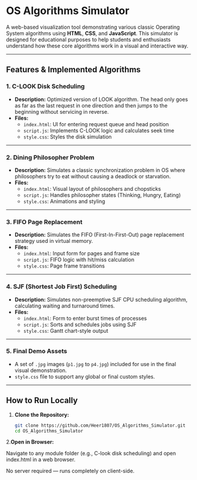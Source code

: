 # OS Algorithms Simulator

A web-based visualization tool demonstrating various classic Operating System algorithms using **HTML**, **CSS**, and **JavaScript**. This simulator is designed for educational purposes to help students and enthusiasts understand how these core algorithms work in a visual and interactive way.

---

## Features & Implemented Algorithms

### 1. C-LOOK Disk Scheduling
- **Description:** Optimized version of LOOK algorithm. The head only goes as far as the last request in one direction and then jumps to the beginning without servicing in reverse.
- **Files:**
  - `index.html`: UI for entering request queue and head position
  - `script.js`: Implements C-LOOK logic and calculates seek time
  - `style.css`: Styles the disk simulation

---

### 2. Dining Philosopher Problem
- **Description:** Simulates a classic synchronization problem in OS where philosophers try to eat without causing a deadlock or starvation.
- **Files:**
  - `index.html`: Visual layout of philosophers and chopsticks
  - `script.js`: Handles philosopher states (Thinking, Hungry, Eating)
  - `style.css`: Animations and styling

---

### 3. FIFO Page Replacement
- **Description:** Simulates the FIFO (First-In-First-Out) page replacement strategy used in virtual memory.
- **Files:**
  - `index.html`: Input form for pages and frame size
  - `script.js`: FIFO logic with hit/miss calculation
  - `style.css`: Page frame transitions

---

### 4. SJF (Shortest Job First) Scheduling
- **Description:** Simulates non-preemptive SJF CPU scheduling algorithm, calculating waiting and turnaround times.
- **Files:**
  - `index.html`: Form to enter burst times of processes
  - `script.js`: Sorts and schedules jobs using SJF
  - `style.css`: Gantt chart-style output

---

### 5. Final Demo Assets
- A set of `.jpg` images (`p1.jpg` to `p4.jpg`) included for use in the final visual demonstration.
- `style.css` file to support any global or final custom styles.

---

## How to Run Locally

1. **Clone the Repository:**
   ```bash
   git clone https://github.com/Heer1807/OS_Algorithms_Simulator.git
   cd OS_Algorithms_Simulator

2.**Open in Browser:**

Navigate to any module folder (e.g., C-look disk scheduling) and open index.html in a web browser.

No server required — runs completely on client-side.
